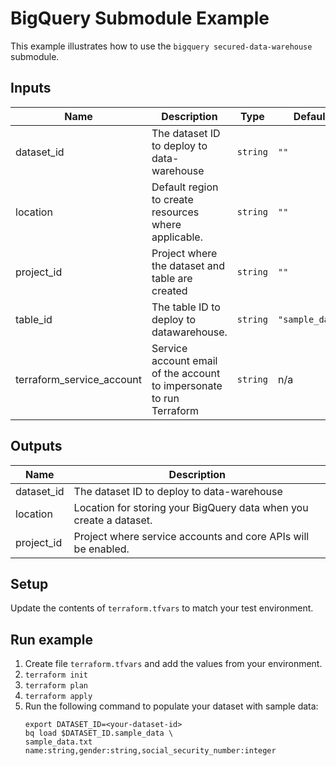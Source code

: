 # BigQuery Submodule Example

This example illustrates how to use the `bigquery secured-data-warehouse` submodule.

<!-- BEGINNING OF PRE-COMMIT-TERRAFORM DOCS HOOK -->
## Inputs

| Name | Description | Type | Default | Required |
|------|-------------|------|---------|:--------:|
| dataset\_id | The dataset ID to deploy to data-warehouse | `string` | `""` | no |
| location | Default region to create resources where applicable. | `string` | `""` | no |
| project\_id | Project where the dataset and table are created | `string` | `""` | no |
| table\_id | The table ID to deploy to datawarehouse. | `string` | `"sample_data"` | no |
| terraform\_service\_account | Service account email of the account to impersonate to run Terraform | `string` | n/a | yes |

## Outputs

| Name | Description |
|------|-------------|
| dataset\_id | The dataset ID to deploy to data-warehouse |
| location | Location for storing your BigQuery data when you create a dataset. |
| project\_id | Project where service accounts and core APIs will be enabled. |

<!-- END OF PRE-COMMIT-TERRAFORM DOCS HOOK -->

## Setup
Update the contents of `terraform.tfvars` to match your test environment.

## Run example
1. Create file `terraform.tfvars` and add the values from your environment.
1. `terraform init`
1. `terraform plan`
1. `terraform apply`
1. Run the following command to populate your dataset with sample data:
   ```
   export DATASET_ID=<your-dataset-id>
   bq load $DATASET_ID.sample_data \
   sample_data.txt name:string,gender:string,social_security_number:integer
   ```
